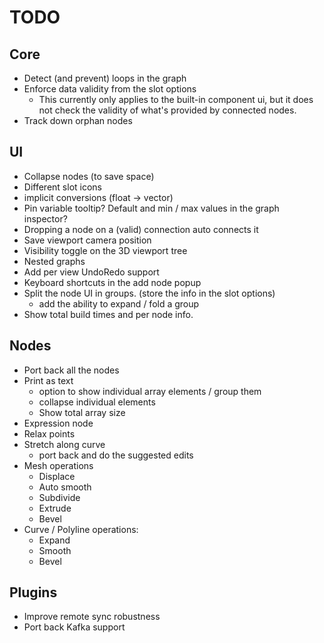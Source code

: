 # TODO

## Core
+ Detect (and prevent) loops in the graph
+ Enforce data validity from the slot options
	- This currently only applies to the built-in component ui, but it does
	not check the validity of what's provided by connected nodes.
+ Track down orphan nodes

## UI
+ Collapse nodes (to save space)
+ Different slot icons
+ implicit conversions (float -> vector)
+ Pin variable tooltip? Default and min / max values in the graph inspector?
+ Dropping a node on a (valid) connection auto connects it
+ Save viewport camera position
+ Visibility toggle on the 3D viewport tree
+ Nested graphs
+ Add per view UndoRedo support
+ Keyboard shortcuts in the add node popup
+ Split the node UI in groups. (store the info in the slot options)
	- add the ability to expand / fold a group
+ Show total build times and per node info.

## Nodes
+ Port back all the nodes
+ Print as text
	- option to show individual array elements / group them
	- collapse individual elements
	- Show total array size
+ Expression node
+ Relax points
+ Stretch along curve
	- port back and do the suggested edits
+ Mesh operations
	- Displace
	- Auto smooth
	- Subdivide
	- Extrude
	- Bevel
+ Curve / Polyline operations:
	- Expand
	- Smooth
	- Bevel

## Plugins
+ Improve remote sync robustness
+ Port back Kafka support
